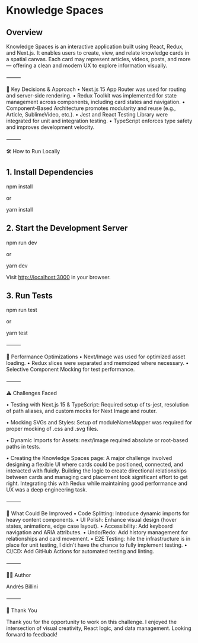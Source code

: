 # Knowledge Spaces

## Overview

Knowledge Spaces is an interactive application built using React, Redux, and Next.js. It enables users to create, view, and relate knowledge cards in a spatial canvas. Each card may represent articles, videos, posts, and more — offering a clean and modern UX to explore information visually.

⸻

🧠 Key Decisions & Approach
 • Next.js 15 App Router was used for routing and server-side rendering.
 • Redux Toolkit was implemented for state management across components, including card states and navigation.
 • Component-Based Architecture promotes modularity and reuse (e.g., Article, SublimeVideo, etc.).
 • Jest and React Testing Library were integrated for unit and integration testing.
 • TypeScript enforces type safety and improves development velocity.

⸻

🛠 How to Run Locally

## 1. Install Dependencies

npm install

or

yarn install

## 2. Start the Development Server

npm run dev

or

yarn dev

Visit <http://localhost:3000> in your browser.

## 3. Run Tests

npm run test

or

yarn test

⸻

🚀 Performance Optimizations
 • Next/Image was used for optimized asset loading.
 • Redux slices were separated and memoized where necessary.
 • Selective Component Mocking for test performance.

⸻

⚠️ Challenges Faced

• Testing with Next.js 15 & TypeScript: Required setup of ts-jest, resolution of path aliases, and custom mocks for Next Image and router.

• Mocking SVGs and Styles: Setup of moduleNameMapper was required for proper mocking of .css and .svg files.

• Dynamic Imports for Assets: next/image required absolute or root-based paths in tests.

• Creating the Knowledge Spaces page: A major challenge involved designing a flexible UI where cards could be positioned, connected, and interacted with fluidly. Building the logic to create directional relationships between cards and managing card placement took significant effort to get right. Integrating this with Redux while maintaining good performance and UX was a deep engineering task.

⸻

🧩 What Could Be Improved
 • Code Splitting: Introduce dynamic imports for heavy content components.
 • UI Polish: Enhance visual design (hover states, animations, edge case layout).
 • Accessibility: Add keyboard navigation and ARIA attributes.
 • Undo/Redo: Add history management for relationships and card movement.
 • E2E Testing: hile the infrastructure is in place for unit testing, I didn't have the chance to fully implement testing.
 • CI/CD: Add GitHub Actions for automated testing and linting.

⸻

👨‍💻 Author

Andrés Billini

⸻

🙏 Thank You

Thank you for the opportunity to work on this challenge. I enjoyed the intersection of visual creativity, React logic, and data management. Looking forward to feedback!
